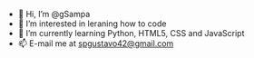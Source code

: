 - 👋 Hi, I’m @gSampa
- 👀 I’m interested in leraning how to code 
- 🌱 I’m currently learning Python, HTML5, CSS and JavaScript
- 📫 E-mail me at spgustavo42@gmail.com

<!---
gSampa/gSampa is a ✨ special ✨ repository because its `README.md` (this file) appears on your GitHub profile.
You can click the Preview link to take a look at your changes.
--->
